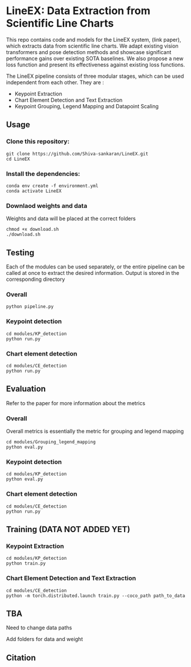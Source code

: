 # LineEX: Data Extraction from Scientific Line Charts

This repo contains code and models for the LineEX system, (link paper), which extracts data from scientific line charts. We adapt existing vision transformers and pose detection methods and showcase significant performance gains over existing SOTA baselines. We also propose a new loss function and present its effectiveness against existing loss functions.

The LineEX pipeline consists of three modular stages, which can be used independent from each other. They are :

* Keypoint Extraction
* Chart Element Detection and Text Extraction
* Keypoint Grouping, Legend Mapping and Datapoint Scaling

## Usage

### Clone this repository:
```
git clone https://github.com/Shiva-sankaran/LineEX.git
cd LineEX
```
### Install the dependencies:

```
conda env create -f environment.yml
conda activate LineEX
```

### Downlaod weights and data
Weights and data will be placed at the correct folders
```
chmod +x download.sh
./download.sh
```

## Testing
Each of the modules can be used separately, or the entire pipeline can be called at once to extract the desired information. Output is stored in the corresponding directory

### Overall
```
python pipeline.py
```
### Keypoint detection
```
cd modules/KP_detection
python run.py
```
### Chart element detection
```
cd modules/CE_detection
python run.py
```

## Evaluation
Refer to the paper for more information about the metrics

### Overall

Overall metrics is essentially the metric for grouping and legend mapping
```
cd modules/Grouping_legend_mapping
python eval.py
```
### Keypoint detection
```
cd modules/KP_detection
python eval.py
```
### Chart element detection
```
cd modules/CE_detection
python run.py
```

## Training (DATA NOT ADDED YET)



### Keypoint Extraction
```
cd modules/KP_detection
python train.py
```

### Chart Element Detection and Text Extraction
```
cd modules/CE_detection
python -m torch.distributed.launch train.py --coco_path path_to_data

```



## TBA
Need to change data paths

Add folders for data and weight 
## Citation
